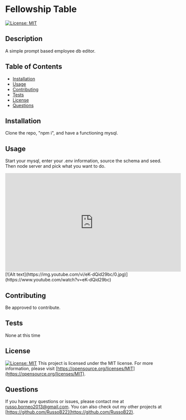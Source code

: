 # Fellowship Table

[![License: MIT](https://img.shields.io/badge/License-MIT-yellow.svg)](https://opensource.org/licenses/MIT)

## Description
A simple prompt based employee db editor.

## Table of Contents
- [Installation](#installation)
- [Usage](#usage)
- [Contributing](#contributing)
- [Tests](#tests)
- [License](#license)
- [Questions](#questions)

## Installation
Clone the repo, "npm i", and have a functioning mysql.

## Usage
Start your mysql, enter your .env information,  source the schema and seed. Then node server and pick what you want to do.
<iframe width="560" height="315" src="https://www.youtube.com/embed/eK-dQid29bc" frameborder="0" allow="accelerometer; autoplay; clipboard-write; encrypted-media; gyroscope; picture-in-picture" allowfullscreen></iframe>
[![Alt text](https://img.youtube.com/vi/eK-dQid29bc/0.jpg)](https://www.youtube.com/watch?v=eK-dQid29bc)



## Contributing
Be approved to contribute.

## Tests
None at this time

## License
[![License: MIT](https://img.shields.io/badge/License-MIT-yellow.svg)](https://opensource.org/licenses/MIT)
This project is licensed under the MIT license. For more information, please visit [https://opensource.org/licenses/MIT](https://opensource.org/licenses/MIT).

## Questions
If you have any questions or issues, please contact me at [russo.borneo2013@gmail.com](mailto:russo.borneo2013@gmail.com). You can also check out my other projects at [https://github.com/RussoB22](https://github.com/RussoB22).
